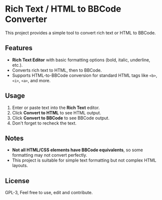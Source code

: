 # Rich Text / HTML to BBCode Converter

This project provides a simple tool to convert rich text or HTML to BBCode.

## Features
- **Rich Text Editor** with basic formatting options (bold, italic, underline, etc.).
- Converts rich text to HTML, then to BBCode.
- Supports HTML-to-BBCode conversion for standard HTML tags like `<b>`, `<i>`, `<a>`, and more.

## Usage
1. Enter or paste text into the **Rich Text** editor.
2. Click **Convert to HTML** to see HTML output.
3. Click **Convert to BBCode** to see BBCode output.
4. Don't forget to recheck the text.

## Notes
- **Not all HTML/CSS elements have BBCode equivalents**, so some formatting may not convert perfectly.
- This project is suitable for simple text formatting but not complex HTML layouts.

## License
GPL-3, Feel free to use, edit and contribute.
